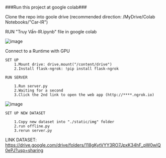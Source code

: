 ###Run this project at google colab###

Clone the repo into goole drive (recommended direction: /MyDrive/Colab Notebooks/"Car-IR")    
    
RUN "Truy Vấn-IR.ipynb" file in google colab

![image](https://user-images.githubusercontent.com/61963734/104850612-aa8c1780-5922-11eb-9b41-e3d64d21868c.png)

Connect to a Runtime with GPU

    SET UP
        1.Mount drive: drive.mount("/content/drive")
        2.Install flask-ngrok: !pip install flask-ngrok

    RUN SERVER

        1.Run server.py
        2.Waiting for a second
        3.Click the 2nd link to open the web app (http://****.ngrok.io)
![image](https://user-images.githubusercontent.com/61963734/104850763-9268c800-5923-11eb-9b0b-cba1035ead8b.png)


    SET UP NEW DATASET

        1.Copy new dataset into "./static/img" folder
        2.run offline.py
        3.rerun server.py

LINK DATASET:
https://drive.google.com/drive/folders/118gKytVYY3RO7JpxK34hF_pW0wlQ0ePJ?usp=sharing
